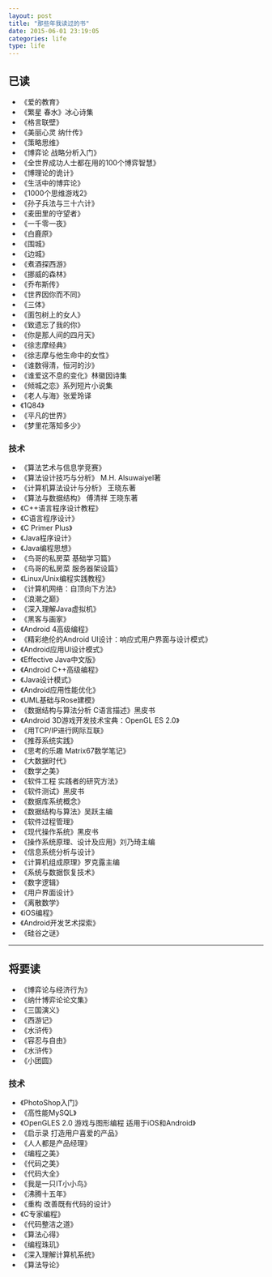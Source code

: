 ```yaml
---
layout: post
title: "那些年我读过的书"
date: 2015-06-01 23:19:05
categories: life
type: life
---
```


## 已读

- 《爱的教育》
- 《繁星 春水》冰心诗集
- 《格言联壁》
- 《美丽心灵 纳什传》
- 《策略思维》
- 《博弈论 战略分析入门》
- 《全世界成功人士都在用的100个博弈智慧》
- 《博理论的诡计》
- 《生活中的博弈论》
- 《1000个思维游戏2》
- 《孙子兵法与三十六计》
- 《麦田里的守望者》
- 《一千零一夜》
- 《白鹿原》
- 《围城》
- 《边城》
- 《煮酒探西游》
- 《挪威的森林》
- 《乔布斯传》
- 《世界因你而不同》
- 《三体》
- 《面包树上的女人》
- 《致遗忘了我的你》
- 《你是那人间的四月天》
- 《徐志摩经典》
- 《徐志摩与他生命中的女性》
- 《谁数得清，恒河的沙》
- 《谁爱这不息的变化》林徽因诗集
- 《倾城之恋》系列短片小说集
- 《老人与海》张爱玲译
- 《1Q84》
- 《平凡的世界》
- 《梦里花落知多少》


### 技术

- 《算法艺术与信息学竞赛》
- 《算法设计技巧与分析》 M.H. Alsuwaiyel著
- 《计算机算法设计与分析》 王晓东著
- 《算法与数据结构》 傅清祥 王晓东著
- 《C++语言程序设计教程》
- 《C语言程序设计》
- 《C Primer Plus》
- 《Java程序设计》
- 《Java编程思想》
- 《鸟哥的私房菜 基础学习篇》
- 《鸟哥的私房菜 服务器架设篇》
- 《Linux/Unix编程实践教程》
- 《计算机网络：自顶向下方法》
- 《浪潮之巅》
- 《深入理解Java虚拟机》
- 《黑客与画家》
- 《Android 4高级编程》
- 《精彩绝伦的Android UI设计：响应式用户界面与设计模式》
- 《Android应用UI设计模式》
- 《Effective Java中文版》
- 《Android C++高级编程》
- 《Java设计模式》
- 《Android应用性能优化》
- 《UML基础与Rose建模》
- 《数据结构与算法分析 C语言描述》黑皮书
- 《Android 3D游戏开发技术宝典：OpenGL ES 2.0》
- 《用TCP/IP进行网际互联》
- 《推荐系统实践》
- 《思考的乐趣 Matrix67数学笔记》
- 《大数据时代》
- 《数学之美》
- 《软件工程 实践者的研究方法》
- 《软件测试》黑皮书
- 《数据库系统概念》
- 《数据结构与算法》吴跃主编
- 《软件过程管理》
- 《现代操作系统》黑皮书
- 《操作系统原理、设计及应用》刘乃琦主编
- 《信息系统分析与设计》
- 《计算机组成原理》罗克露主编
- 《系统与数据恢复技术》
- 《数字逻辑》
- 《用户界面设计》
- 《离散数学》
- 《iOS编程》
- 《Android开发艺术探索》
- 《硅谷之谜》

-----------------

## 将要读

- 《博弈论与经济行为》
- 《纳什博弈论论文集》
- 《三国演义》
- 《西游记》
- 《水浒传》
- 《容忍与自由》
- 《水浒传》
- 《小团圆》

### 技术

- 《PhotoShop入门》
- 《高性能MySQL》
- 《OpenGLES 2.0 游戏与图形编程 适用于iOS和Android》
- 《启示录 打造用户喜爱的产品》
- 《人人都是产品经理》
- 《编程之美》
- 《代码之美》
- 《代码大全》
- 《我是一只IT小小鸟》
- 《沸腾十五年》
- 《重构 改善既有代码的设计》
- 《C专家编程》
- 《代码整洁之道》
- 《算法心得》
- 《编程珠玑》
- 《深入理解计算机系统》
- 《算法导论》
